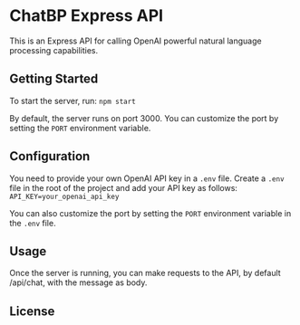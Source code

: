 # ChatBP Express API

This is an Express API for calling OpenAI powerful natural language processing capabilities.

## Getting Started

To start the server, run: `npm start`

By default, the server runs on port 3000. You can customize the port by setting the `PORT` environment variable.

## Configuration

You need to provide your own OpenAI API key in a `.env` file. Create a `.env` file in the root of the project and add your API key as follows: `API_KEY=your_openai_api_key`

You can also customize the port by setting the `PORT` environment variable in the `.env` file.

## Usage

Once the server is running, you can make requests to the API, by default /api/chat, with the message as body.

## License


